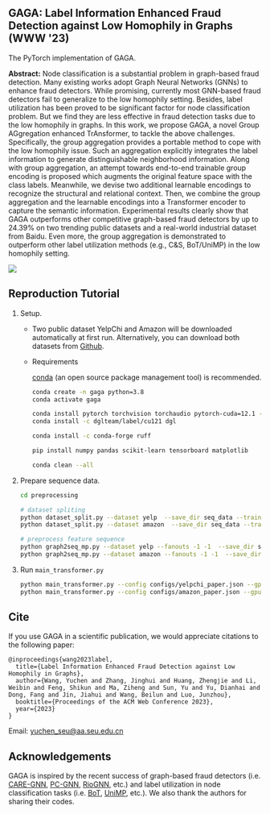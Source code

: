 ## GAGA: Label Information Enhanced Fraud Detection against Low Homophily in Graphs (WWW '23)

The PyTorch implementation of GAGA.

**Abstract:** Node classification is a substantial problem in graph-based fraud detection. Many existing works adopt Graph Neural Networks (GNNs) to enhance fraud detectors. While promising, currently most GNN-based fraud detectors fail to generalize to the low homophily setting. Besides, label utilization has been proved to be significant factor for node classification problem. But we find they are less effective in fraud detection tasks due to the low homophily in graphs. In this work, we propose GAGA, a novel Group AGgregation enhanced TrAnsformer, to tackle the above challenges. Specifically, the group aggregation provides a portable method to cope with the low homophily issue. Such an aggregation explicitly integrates the label information to generate distinguishable neighborhood information. Along with group aggregation, an attempt towards end-to-end trainable group encoding is proposed which augments the original feature space with the class labels. Meanwhile, we devise two additional learnable encodings to recognize the structural and relational context. Then, we combine the group aggregation and the learnable encodings into a Transformer encoder to capture the semantic information. Experimental results clearly show that GAGA outperforms other competitive graph-based fraud detectors by up to 24.39% on two trending public datasets and a real-world industrial dataset from Baidu. Even more, the group aggregation is demonstrated to outperform other label utilization methods (e.g., C&S, BoT/UniMP) in the low homophily setting.



![](https://github.com/Orion-wyc/GAGA/blob/master/images/gaga_overview.png)

## Reproduction Tutorial

1. Setup.

   - Two public dataset YelpChi and Amazon will be downloaded automatically at first run. Alternatively, you can download both datasets from [Github](https://github.com/YingtongDou/CARE-GNN).

   - Requirements

      [conda](https://docs.conda.io/en/latest/) (an open source package management tool) is recommended.

      ```bash
      conda create -n gaga python=3.8
      conda activate gaga

      conda install pytorch torchvision torchaudio pytorch-cuda=12.1 -c pytorch -c nvidia
      conda install -c dglteam/label/cu121 dgl

      conda install -c conda-forge ruff

      pip install numpy pandas scikit-learn tensorboard matplotlib

      conda clean --all
     ```

2. Prepare sequence data.

   ```bash
   cd preprocessing
   
   # dataset spliting
   python dataset_split.py --dataset yelp  --save_dir seq_data --train_size 0.4 --val_size 0.1
   python dataset_split.py --dataset amazon  --save_dir seq_data --train_size 0.4 --val_size 0.1
   
   # preprocess feature sequence
   python graph2seq_mp.py --dataset yelp --fanouts -1 -1  --save_dir seq_data --train_size 0.4 --val_size 0.1 --n_workers 8 --add_self_loop --norm_feat
   python graph2seq_mp.py --dataset amazon --fanouts -1 -1  --save_dir seq_data --train_size 0.4 --val_size 0.1 --n_workers 8 --add_self_loop --norm_feat
   ```

3. Run `main_transformer.py`

   ```bash
   python main_transformer.py --config configs/yelpchi_paper.json --gpu 0  --log_dir logs --early_stop 100
   python main_transformer.py --config configs/amazon_paper.json --gpu 1  --log_dir logs --early_stop 100
   ```



## Cite

If you use GAGA in a scientific publication, we would appreciate citations to the following paper:

```
@inproceedings{wang2023label,
  title={Label Information Enhanced Fraud Detection against Low Homophily in Graphs},
  author={Wang, Yuchen and Zhang, Jinghui and Huang, Zhengjie and Li, Weibin and Feng, Shikun and Ma, Ziheng and Sun, Yu and Yu, Dianhai and Dong, Fang and Jin, Jiahui and Wang, Beilun and Luo, Junzhou},
  booktitle={Proceedings of the ACM Web Conference 2023},
  year={2023}
}
```

Email: yuchen_seu@aa.seu.edu.cn


## Acknowledgements

GAGA is inspired by the recent success of graph-based fraud detectors (i.e. [CARE-GNN](https://github.com/YingtongDou/CARE-GNN.), [PC-GNN](https://github.com/PonderLY/PC-GNN), [RioGNN](https://github.com/safe-graph/RioGNN), etc.) and label utilization in node classification tasks (i.e. [BoT](https://arxiv.org/abs/2103.13355), [UniMP](https://www.ijcai.org/proceedings/2021/0214.pdf), etc.). We also thank the authors for sharing their codes.
